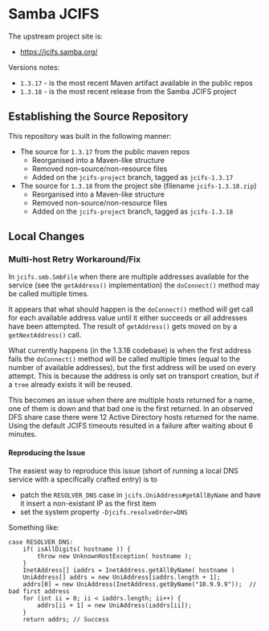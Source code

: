 # Samba JCIFS

The upstream project site is:
* https://jcifs.samba.org/

Versions notes:
* `1.3.17` - is the most recent Maven artifact available in the public repos
* `1.3.18` - is the most recent release from the Samba JCIFS project


## Establishing the Source Repository

This repository was built in the following manner:
* The source for `1.3.17` from the public maven repos
   * Reorganised into a Maven-like structure
   * Removed non-source/non-resource files
   * Added on the `jcifs-project` branch, tagged as `jcifs-1.3.17`
* The source for `1.3.18` from the project site (filename `jcifs-1.3.18.zip`)
   * Reorganised into a Maven-like structure
   * Removed non-source/non-resource files
   * Added on the `jcifs-project` branch, tagged as `jcifs-1.3.18`


## Local Changes

### Multi-host Retry Workaround/Fix

In `jcifs.smb.SmbFile` when there are multiple addresses available for the
service (see the `getAddress()` implementation) the `doConnect()` method may be
called multiple times.

It appears that what should happen is the `doConnect()` method will get call for
each available address value until it either succeeds or all addresses have been
attempted.  The result of `getAddress()` gets moved on by a `getNextAddress()`
call.

What currently happens (in the 1.3.18 codebase) is when the first address fails
the `doConnect()` method will be called multiple times (equal to the number of
available addresses), but the first address will be used on every attempt.  This
is because the address is only set on transport creation, but if a `tree`
already exists it will be reused.

This becomes an issue when there are multiple hosts returned for a name, one of
them is down and that bad one is the first returned.  In an observed DFS share 
case there were 12 Active Directory hosts returned for the name.  Using the 
default JCIFS timeouts resulted in a failure after waiting about 6 minutes.

#### Reproducing the Issue

The easiest way to reproduce this issue (short of running a local DNS service
with a specifically crafted entry) is to
* patch the `RESOLVER_DNS` case in `jcifs.UniAddress#getAllByName` and have it
  insert a non-existant IP as the first item
* set the system property `-Djcifs.resolveOrder=DNS`

Something like:
```
case RESOLVER_DNS:
    if( isAllDigits( hostname )) {
        throw new UnknownHostException( hostname );
    }
    InetAddress[] iaddrs = InetAddress.getAllByName( hostname )
    UniAddress[] addrs = new UniAddress[iaddrs.length + 1];
	addrs[0] = new UniAddress(InetAddress.getByName("10.9.9.9"));  // bad first address
    for (int ii = 0; ii < iaddrs.length; ii++) {
        addrs[ii + 1] = new UniAddress(iaddrs[ii]);
    }
    return addrs; // Success
```
